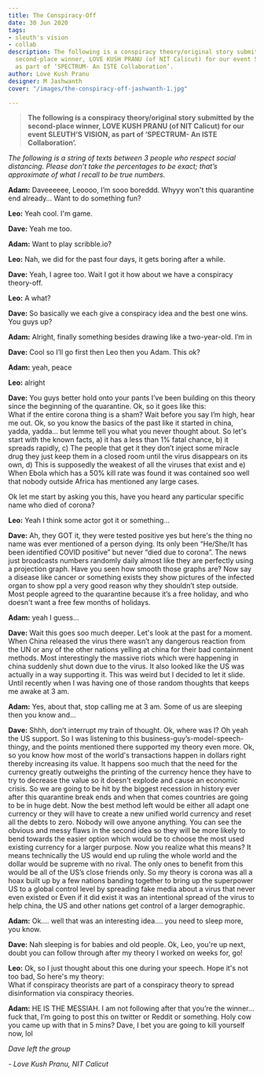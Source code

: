 ```yaml
---
title: The Conspiracy-Off
date: 30 Jun 2020
tags:
- sleuth's vision
- collab
description: The following is a conspiracy theory/original story submitted by the
  second-place winner, LOVE KUSH PRANU (of NIT Calicut) for our event SLEUTH’S VISION,
  as part of ‘SPECTRUM- An ISTE Collaboration’.
author: Love Kush Pranu
designer: M Jashwanth
cover: "/images/the-conspiracy-off-jashwanth-1.jpg"

---
```

> **The following is a conspiracy theory/original story submitted by the second-place winner, LOVE KUSH PRANU (of NIT Calicut) for our event SLEUTH’S VISION, as part of ‘SPECTRUM- An ISTE Collaboration’.**

_The following is a string of texts between 3 people who respect social distancing. Please don’t take the percentages to be exact; that’s approximate of what I recall to be true numbers._

**Adam:** Daveeeeee, Leoooo, I’m sooo boreddd. Whyyy won't this quarantine end already… Want to do something fun?

**Leo:** Yeah cool. I'm game.

**Dave:** Yeah me too.

**Adam:** Want to play scribble.io?

**Leo:** Nah, we did for the past four days, it gets boring after a while.

**Dave:** Yeah, I agree too. Wait I got it how about we have a conspiracy theory-off.

**Leo:** A what?

**Dave:** So basically we each give a conspiracy idea and the best one wins. You guys up?

**Adam:** Alright, finally something besides drawing like a two-year-old. I’m in

**Dave:** Cool so I’ll go first then Leo then you Adam. This ok?

**Adam:** yeah, peace

**Leo:** alright

**Dave:** You guys better hold onto your pants I’ve been building on this theory since the beginning of the quarantine. Ok, so it goes like this:  
What if the entire corona thing is a sham? Wait before you say I’m high, hear me out. Ok, so you know the basics of the past like it started in china, yadda, yadda… but lemme tell you what you never thought about. So let's start with the known facts, a) it has a less than 1% fatal chance, b) it spreads rapidly, c) The people that get it they don’t inject some miracle drug they just keep them in a closed room until the virus disappears on its own, d) This is supposedly the weakest of all the viruses that exist and e) When Ebola which has a 50% kill rate was found it was contained soo well that nobody outside Africa has mentioned any large cases.

Ok let me start by asking you this, have you heard any particular specific name who died of corona?

**Leo:** Yeah I think some actor got it or something…

**Dave:** Ah, they GOT it, they were tested positive yes but here's the thing no name was ever mentioned of a person dying. Its only been “He/She/It has been identified COVID positive” but never “died due to corona”. The news just broadcasts numbers randomly daily almost like they are perfectly using a projection graph. Have you seen how smooth those graphs are? Now say a disease like cancer or something exists they show pictures of the infected organ to show ppl a very good reason why they shouldn’t step outside. Most people agreed to the quarantine because it’s a free holiday, and who doesn't want a free few months of holidays.

**Adam:** yeah I guess…

**Dave:** Wait this goes soo much deeper. Let's look at the past for a moment. When China released the virus there wasn’t any dangerous reaction from the UN or any of the other nations yelling at china for their bad containment methods. Most interestingly the massive riots which were happening in china suddenly shut down due to the virus. It also looked like the US was actually in a way supporting it. This was weird but I decided to let it slide. Until recently when I was having one of those random thoughts that keeps me awake at 3 am.

**Adam:** Yes, about that, stop calling me at 3 am. Some of us are sleeping then you know and…

**Dave:** Shhh, don’t interrupt my train of thought. Ok, where was I? Oh yeah the US support. So I was listening to this business-guy’s-model-speech-thingy, and the points mentioned there supported my theory even more. Ok, so you know how most of the world's transactions happen in dollars right thereby increasing its value. It happens soo much that the need for the currency greatly outweighs the printing of the currency hence they have to try to decrease the value so it doesn't explode and cause an economic crisis. So we are going to be hit by the biggest recession in history ever after this quarantine break ends and when that comes countries are going to be in huge debt. Now the best method left would be either all adapt one currency or they will have to create a new unified world currency and reset all the debts to zero. Nobody will owe anyone anything. You can see the obvious and messy flaws in the second idea so they will be more likely to bend towards the easier option which would be to choose the most used existing currency for a larger purpose. Now you realize what this means? It means technically the US would end up ruling the whole world and the dollar would be supreme with no rival. The only ones to benefit from this would be all of the US’s close friends only. So my theory is corona was all a hoax built up by a few nations banding together to bring up the superpower US to a global control level by spreading fake media about a virus that never even existed or Even if it did exist it was an intentional spread of the virus to help china, the US and other nations get control of a larger demographic.

**Adam:** Ok…. well that was an interesting idea…. you need to sleep more, you know.

**Dave:** Nah sleeping is for babies and old people. Ok, Leo, you're up next, doubt you can follow through after my theory I worked on weeks for, go!

**Leo:** Ok, so I just thought about this one during your speech. Hope it's not too bad, So here's my theory:  
What if conspiracy theorists are part of a conspiracy theory to spread disinformation via conspiracy theories.

**Adam:** HE IS THE MESSIAH. I am not following after that you’re the winner… fuck that, I’m going to post this on twitter or Reddit or something. Holy cow you came up with that in 5 mins? Dave, I bet you are going to kill yourself now, lol

_Dave left the group_

_- Love Kush Pranu, NIT Calicut_
